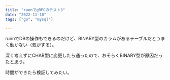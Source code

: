 ```yaml
---
title: "runnでgRPCのテスト3"
date: "2022-11-18"
tags: ["go", "mysql"]

---
```


runnでDBの操作もできるのだけど、BINARY型のカラムがあるテーブルだとうまく動かない（気がする）。

深く考えずにCHAR型に変更したら通ったので、おそらくBINARY型が原因だったと思う。

時間ができたら検証してみたい。
